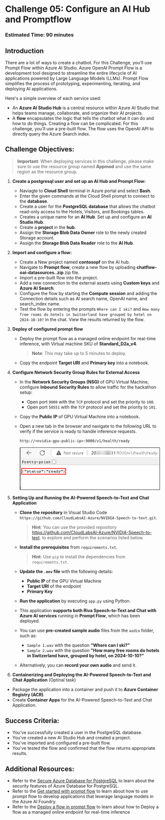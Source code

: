 # Challenge 05: Configure an AI Hub and Promptflow
### Estimated Time: 90 minutes
## Introduction

There are a lot of ways to create a chatbot. For this Challenge, you’ll use Prompt Flow within Azure AI Studio. Azure OpenAI Prompt Flow is a development tool designed to streamline the entire lifecycle of AI applications powered by Large Language Models (LLMs). Prompt Flow simplifies the process of prototyping, experimenting, iterating, and deploying AI applications.

Here's a simple overview of each service used:

- An **Azure AI Studio Hub** is a central resource within Azure AI Studio that helps teams manage, collaborate, and organize their AI projects.
- A **flow** encapsulates the logic that tells the chatbot what it can do and how to do things. Creating a flow can be complicated. For this challenge, you’ll use a pre-built flow. The flow uses the OpenAI API to directly query the Azure Search index.

## Challenge Objectives:

> **Important**: When deploying services in this challenge, please make sure to use the resource group named **Appmod** and use the same region as the resource group.

1. **Create a postgresql user and set up an AI Hub and Prompt Flow:**

   - Naviagte to **Cloud Shell** terminal in Azure portal and select **Bash**.
   - Enter the given commands at the Cloud Shell prompt to connect to the **database**.
   - Create a user for the **PostgreSQL database** that allows the chatbot read-only access to the Hotels, Visitors, and Bookings tables.
   -  Creates a unique name for an **AI Hub**. Set up and configure an **AI Studio Hub**.
   - Create a **project** in the **hub**.
   - Assign the **Storage Blob Data Owner** role to the newly created Storage account.
   - Assign the **Storage Blob Data Reader** role to the **AI Hub**.

1. **Import and configure a flow:** 

   - Create a New project named **contosopf** on the AI hub.
   - Navigate to **Prompt flow**, create a new flow by uploading **chatflow-oai-datasources..zip** zip file.
   - Import a pre-built flow into the project. 
   - Add a new connection to the external assets using **Custom keys** and **Azure AI Search**.
   - Configure the flow by starting the **Compute session** and adding the Connection details such as AI search name, OpenAI name, and search_index name.
   - Test the flow by entering the prompts `Where can I ski?` and `How many free rooms do hotels in Switzerland have grouped by hotel on 2024-10-10?` in the chat. View the results returned by the flow.

1. **Deploy of configured prompt flow**

   - Deploy the prompt flow as a managed online endpoint for real-time inference, with Virtual machine SKU of **Standard_D2a_v4**.

     > **Note**: This may take up to 5 minutes to deploy.   

   - Copy the endpoint **Target URI** and **Primary key** into a notebook.

1. **Configure Network Security Group Rules for External Access**

   - In the **Network Security Groups (NSG)** of GPU Virtual Machine, configure **Inbound Security Rules** to allow traffic for the hackathon setup:  

      - Open port `9000` with the `TCP` protocol and set the priority to `100`.  
      - Open port `50551` with the `TCP` protocol and set the priority to `101`.  

   - Copy the **Public IP** of GPU Virtual Machine into a notebook. 
     
   - Open a new tab in the browser and navigate to the following URL to verify if the service is ready to handle inference requests.

      ```
      http://<nvidia-gpu-public-ip>:9000/v1/health/ready
      ```

      ![](../../media/web-trigger.png)

1. **Setting Up and Running the AI-Powered Speech-to-Text and Chat Application** 

   - **Clone the repository** in Visual Studio Code `https://github.com/CloudLabsAI-Azure/NVIDIA-Speech-to-text.git`.  
      > **Hint**: You can use the provided repository https://github.com/CloudLabsAI-Azure/NVIDIA-Speech-to-text. to explore and perform the scenarios listed below.  

   - **Install the prerequisites** from `requirements.txt`.  
      > **Hint**: Use `pip` to install the dependencies from `requirements.txt`.  

   - **Update the `.env` file** with the following details:  
      - **Public IP** of the GPU Virtual Machine  
      - **Target URI** of the endpoint  
      - **Primary Key**  

   - **Run the application** by executing `app.py` using Python.  

   - This application **supports both Riva Speech-to-Text and Chat with Azure AI services** running in **Prompt Flow**, which has been deployed.  

   - You can use **pre-created sample audio** files from the `audio` folder, such as:  
      - `Sample 1.wav` with the question **"Where can I ski?"**  
      - `Sample 2.wav` with the question **"How many free rooms do hotels in Switzerland have, grouped by hotel, on 2024-10-10?"**  

   - Alternatively, you can **record your own audio** and send it.

1. **Containerizing and Deploying the AI-Powered Speech-to-Text and Chat Application**  (Optinal task)

- Package the application into a container and push it to **Azure Container Registry (ACR)**.  
- Create **Container Apps** for the AI-Powered Speech-to-Text and Chat Application.

## Success Criteria:

- You’ve successfully created a user in the PostgreSQL database.
- You’ve created a new AI Studio Hub and created a project.
- You’ve imported and configured a pre-built flow.
- You’ve tested the flow and confirmed that the flow returns appropriate results.

## Additional Resources:

-  Refer to the [Secure Azure Database for PostgreSQL](https://learn.microsoft.com/en-us/training/modules/secure-azure-database-for-postgresql/) to learn about the security features of Azure Database for PostgreSQL.
-  Refer to the [Get started with prompt flow](https://learn.microsoft.com/en-us/training/modules/get-started-prompt-flow-ai-studio/) to learn about how to use prompt flow to develop applications that leverage language models in the Azure AI Foundry.
-  Refer to the [Deploy a flow in prompt flow](https://learn.microsoft.com/en-us/azure/machine-learning/prompt-flow/how-to-deploy-for-real-time-inference?view=azureml-api-2) to learn about how to Deploy a flow as a managed online endpoint for real-time inference

